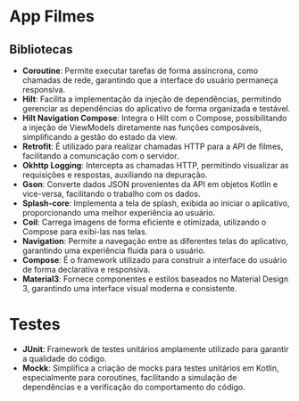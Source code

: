 # App Filmes

## Bibliotecas

- **Coroutine**: 
  Permite executar tarefas de forma assíncrona, como chamadas de rede, garantindo que a interface do usuário permaneça responsiva.
- **Hilt**: 
  Facilita a implementação da injeção de dependências, permitindo gerenciar as dependências do aplicativo de forma organizada e testável.
- **Hilt Navigation Compose**: 
  Integra o Hilt com o Compose, possibilitando a injeção de ViewModels diretamente nas funções composáveis, simplificando a gestão do estado da view.
- **Retrofit**: 
  É utilizado para realizar chamadas HTTP para a API de filmes, facilitando a comunicação com o servidor.
- **Okhttp Logging**: 
  Intercepta as chamadas HTTP, permitindo visualizar as requisições e respostas, auxiliando na depuração.
- **Gson**: 
  Converte dados JSON provenientes da API em objetos Kotlin e vice-versa, facilitando o trabalho com os dados.
- **Splash-core**: 
  Implementa a tela de splash, exibida ao iniciar o aplicativo, proporcionando uma melhor experiência ao usuário.
- **Coil**: 
  Carrega imagens de forma eficiente e otimizada, utilizando o Compose para exibi-las nas telas.
- **Navigation**: 
  Permite a navegação entre as diferentes telas do aplicativo, garantindo uma experiência fluida para o usuário.
- **Compose**: 
  É o framework utilizado para construir a interface do usuário de forma declarativa e responsiva.
- **Material3**: 
  Fornece componentes e estilos baseados no Material Design 3, garantindo uma interface visual moderna e consistente.

# Testes

- **JUnit**: 
  Framework de testes unitários amplamente utilizado para garantir a qualidade do código.
- **Mockk**: 
  Simplifica a criação de mocks para testes unitários em Kotlin, especialmente para coroutines, facilitando a simulação de dependências e a verificação do comportamento do código.

